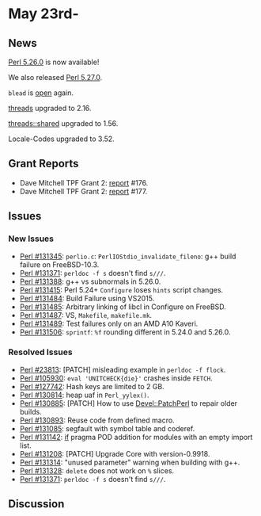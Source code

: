 # May 23rd-

## News

[Perl 5.26.0](http://nntp.perl.org/group/perl.perl5.porters/244573) is
now available!

We also released
[Perl 5.27.0](http://nntp.perl.org/group/perl.perl5.porters/244580).

`blead` is [open](http://nntp.perl.org/group/perl.perl5.porters/244653)
again.

[threads](http://metacpan.org/pod/threads) upgraded to 2.16.

[threads::shared](http://metacpan.org/pod/threads::shared) upgraded to
1.56.

Locale-Codes upgraded to 3.52.

## Grant Reports

* Dave Mitchell TPF Grant 2:
  [report](http://nntp.perl.org/group/perl.perl5.porters/244482)
  \#176.
* Dave Mitchell TPF Grant 2:
  [report](http://nntp.perl.org/group/perl.perl5.porters/244558)
  \#177.

## Issues

### New Issues

* [Perl #131345](http://rt.perl.org/Ticket/Display.html?id=131345):
  `perlio.c`: `PerlIOStdio_invalidate_fileno`: g++ build failure on
  FreeBSD-10.3.
* [Perl #131371](http://rt.perl.org/Ticket/Display.html?id=131371):
  `perldoc -f s` doesn't find `s///`.
* [Perl #131388](http://rt.perl.org/Ticket/Display.html?id=131388):
  g++ vs subnormals in 5.26.0.
* [Perl #131415](http://rt.perl.org/Ticket/Display.html?id=131415):
  Perl 5.24+ `Configure` loses `hints` script changes.
* [Perl #131484](http://rt.perl.org/Ticket/Display.html?id=131484):
  Build Failure using VS2015.
* [Perl #131485](http://rt.perl.org/Ticket/Display.html?id=131485):
  Arbitrary linking of libcl in Configure on FreeBSD.
* [Perl #131487](http://rt.perl.org/Ticket/Display.html?id=131487): VS,
  `Makefile`, `makefile.mk`.
* [Perl #131489](http://rt.perl.org/Ticket/Display.html?id=131489):
  Test failures only on an AMD A10 Kaveri.
* [Perl #131506](http://rt.perl.org/Ticket/Display.html?id=131506):
  `sprintf`: `%f` rounding different in 5.24.0 and 5.26.0.

### Resolved Issues

* [Perl #23813](http://rt.perl.org/Ticket/Display.html?id=23813):
  \[PATCH\] misleading example in `perldoc -f flock`.
* [Perl #105930](http://rt.perl.org/Ticket/Display.html?id=105930):
  `eval 'UNITCHECK{die}'` crashes inside `FETCH`.
* [Perl #127742](http://rt.perl.org/Ticket/Display.html?id=127742):
  Hash keys are limited to 2 GB.
* [Perl #130814](http://rt.perl.org/Ticket/Display.html?id=130814):
  heap uaf in `Perl_yylex()`.
* [Perl #130885](http://rt.perl.org/Ticket/Display.html?id=130885):
  \[PATCH\] How to use
  [Devel::PatchPerl](http://metacpan.org/pod/Devel::PatchPerl) to
  repair older builds.
* [Perl #130893](http://rt.perl.org/Ticket/Display.html?id=130893):
  Reuse code from defined macro.
* [Perl #131085](http://rt.perl.org/Ticket/Display.html?id=131085):
  segfault with symbol table and coderef.
* [Perl #131142](http://rt.perl.org/Ticket/Display.html?id=131142):
  [if](http://metacpan.org/pod/if) pragma POD addition for modules with
  an empty import list.
* [Perl #131208](http://rt.perl.org/Ticket/Display.html?id=131208):
  \[PATCH\] Upgrade Core with version-0.9918.
* [Perl #131314](http://rt.perl.org/Ticket/Display.html?id=131314):
  "unused parameter" warning when building with g++.
* [Perl #131328](http://rt.perl.org/Ticket/Display.html?id=131328):
  `delete` does not work on `%` slices.
* [Perl #131371](http://rt.perl.org/Ticket/Display.html?id=131371):
  `perldoc -f s` doesn't find `s///`.

## Discussion

